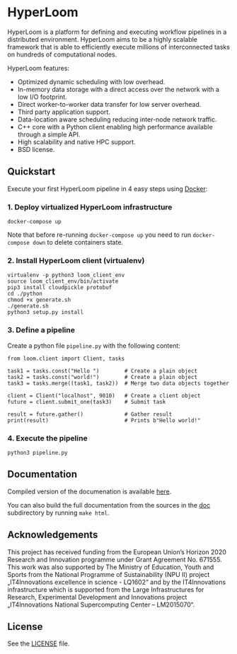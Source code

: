 # HyperLoom

HyperLoom is a platform for defining and executing workflow pipelines in a distributed environment. HyperLoom aims to be a highly scalable framework that is able to efficiently execute millions of interconnected tasks on hundreds of computational nodes.

HyperLoom features:

  * Optimized dynamic scheduling with low overhead.
  * In-memory data storage with a direct access over the network with a low I/O footprint.
  * Direct worker-to-worker data transfer for low server overhead.
  * Third party application support.
  * Data-location aware scheduling reducing inter-node network traffic.
  * C++ core with a Python client enabling high performance available through a simple API.
  * High scalability and native HPC support.
  * BSD license.

## Quickstart

Execute your first HyperLoom pipeline in 4 easy steps using [Docker](https://docs.docker.com/):

### 1. Deploy virtualized HyperLoom infrastructure

```
docker-compose up
```

Note that before re-running `docker-compose up` you need to run `docker-compose down` to delete containers state.

### 2. Install HyperLoom client (virtualenv)

```
virtualenv -p python3 loom_client_env
source loom_client_env/bin/activate
pip3 install cloudpickle protobuf
cd ./python
chmod +x generate.sh
./generate.sh
python3 setup.py install
```

### 3. Define a pipeline

Create a python file `pipeline.py` with the following content:

```
from loom.client import Client, tasks

task1 = tasks.const("Hello ")        # Create a plain object
task2 = tasks.const("world!")        # Create a plain object
task3 = tasks.merge((task1, task2))  # Merge two data objects together

client = Client("localhost", 9010)   # Create a client object
future = client.submit_one(task3)    # Submit task

result = future.gather()             # Gather result
print(result)                        # Prints b"Hello world!"
```

### 4. Execute the pipeline

```
python3 pipeline.py
```

## Documentation

Compiled version of the documenation is available [here](http://loom-it4i.readthedocs.io/en/latest/intro.html).

You can also build the full documentation from the sources in the [doc](./doc) subdirectory by running `make html`.

## Acknowledgements

This project has received funding from the European Union’s Horizon 2020 Research and Innovation programme under Grant Agreement No. 671555. This work was also supported by The Ministry of Education, Youth and Sports from the National Programme of Sustainability (NPU II) project „IT4Innovations excellence in science - LQ1602“ and by the IT4Innovations infrastructure which is supported from the Large Infrastructures for Research, Experimental Development and Innovations project „IT4Innovations National Supercomputing Center – LM2015070“.

## License

See the [LICENSE](./LICENSE) file.
